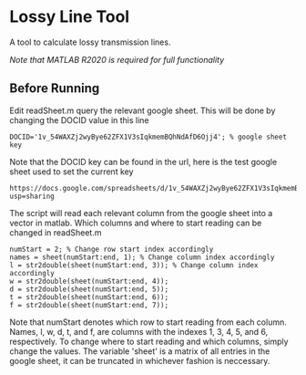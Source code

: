 # Lossy Line Tool

A tool to calculate lossy transmission lines.

*Note that MATLAB R2020 is required for full functionality*

## Before Running

Edit readSheet.m query the relevant google sheet. This will be done by changing the DOCID value in this line

```
DOCID='1v_54WAXZj2wyBye62ZFX1V3sIqkmemBQhNdAfD6Ojj4'; % google sheet key
```

Note that the DOCID key can be found in the url, here is the test google sheet used to set the current key

```
https://docs.google.com/spreadsheets/d/1v_54WAXZj2wyBye62ZFX1V3sIqkmemBQhNdAfD6Ojj4/edit?usp=sharing
```

The script will read each relevant column from the google sheet into a vector in matlab. Which columns and where to start reading can be changed in readSheet.m

```
numStart = 2; % Change row start index accordingly
names = sheet(numStart:end, 1); % Change column index accordingly
l = str2double(sheet(numStart:end, 3)); % Change column index accordingly
w = str2double(sheet(numStart:end, 4));
d = str2double(sheet(numStart:end, 5));
t = str2double(sheet(numStart:end, 6));
f = str2double(sheet(numStart:end, 7));
```

Note that numStart denotes which row to start reading from each column. Names, l, w, d, t, and f, are columns with the indexes 1, 3, 4, 5, and 6, respectively. To change where to start reading and which columns, simply change the values. The variable 'sheet' is a matrix of all entries in the google sheet, it can be truncated in whichever fashion is neccessary.
